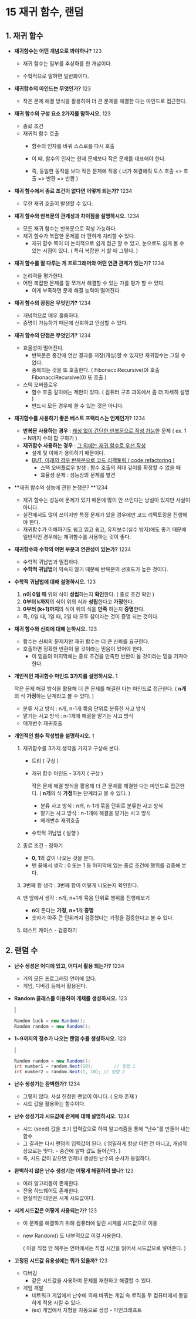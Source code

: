 # 15 재귀 함수, 랜덤



## 1. 재귀 함수

* **재귀함수는 어떤 개념으로 봐야하나?**  123
  * 재귀 함수는 일부를 추상화를 한 개념이다.

  * 수학적으로 말하면 일반화이다.




* **재귀함수의 마인드는 무엇인가?** 123
  
  * 작은 문제 해결 방식을 활용하여 더 큰 문제를 해결한 다는 마인드로 접근한다.
  
    

* **재귀 함수의 구성 요소 2가지를 말하시오.** 123
  * 종료 조건
  * 재귀적 함수 호출
    * 함수의 인자를 바꿔 스스로를 다시 호출
    * 이 때, 함수의 인자는 현재 문제보다 작은 문제를 대표해야 한다.

    * 즉, 동일한 동작을 보다 작은 문제에 적용
      ( 너가 해결해줘 토스 호출 => 호출 => 반환 => 반환 )



* **재귀 함수에서 종료 조건이 없다면 어떻게 되는가?** 1234
  * 무한 재귀 호출이 발생할 수 있다.



* **재귀 함수와 반복문의 관계성과 차이점을 설명하시오.** 1234
  * 모든 재귀 함수는 반복문으로 작성 가능하다.
  * 재귀 함수가 복잡한 문제를 더 편하게 처리할 수 있다.
    * 재귀 함수 쪽이 더 논리적으로 쉽게 접근 할 수 있고, 눈으로도 쉽게 볼 수 있는 시점이 있다. ( 특히 복잡한 거 할 때 그렇다. )



* **재귀 함수를 잘 다루는 게 프로그래머와 어떤 연관 관계가 있는가?** 1234
  * 논리력을 평가한다.
  * 어떤 복잡한 문제를 잘 쪼개서 해결할 수 있는 가를 평가 할 수 있다.
    * 이게 부족하면 문제 해결 능력이 떨어진다.



* **재귀 함수의 장점은 무엇인가?** 1234
  * 개념적으로 매우 훌륭하다.
  * 증명이 가능하기 때문에 신뢰하고 안심할 수 있다.



* **재귀 함수의 단점은 무엇인가?** 1234
  * 효율성이 떨어진다.
    * 반복문은 중간에 연산 결과를 저장(캐싱)할 수 있지만 재귀함수는 그럴 수 없다.
    * 중복되는 것을 또 호출한다. ( FibonacciRecursive(0) 호출 FibonacciRecursive(0) 또 호출 )
  * 스택 오버플로우
    * 함수 호출 깊이에는 제한이 있다. 
      ( 컴퓨터 구조 과목에서 좀 더 자세히 설명 )
    * 반드시 모든 경우에 쓸 수 있는 것은 아니다.



* **재귀함수를 사용하기 좋은 베스트 프랙티스는 언제인가?** 1234
  * **반복문 사용하는 경우** : <u>캐싱 없이 간단한 반복문으로 작성 가능</u>한 문제 ( ex. 1 ~ N까지 수의 합 구하기 )
  * **재귀함수 사용하는 경우** : <u>그 외에는 재귀 함수로 우선 작성</u>
    * 설계 및 이해가 용이하기 때문이다.
    * <u>BUT, 아래의 경우 반복문으로 코드 리팩토링 ( code refactoring )</u>
      * 스택 오버플로우 발생 : 함수 호출의 최대 깊이를 확정할 수 없을 때
      * 효율성 문제 : 성능상의 문제를 발견 



* **재귀 함수와 성능에 관한 논쟁은? **1234
  * 재귀 함수는 성능에 문제가 있기 때문에 많이 안 쓰인다는 낭설이 있지만 사실이 아니다. 
  * 실전에서도 많이 쓰이지만 특정 문제가 있을 경우에만 코드 리팩토링을 진행해야 한다.
  * 재귀함수가 이해하기도 쉽고 읽고 쉽고, 유지보수(실수 방지)에도 좋기 때문에 일반적인 경우에는 재귀함수를 사용하는 것이 좋다.



* **재귀함수와 수학의 어떤 부분과 연관성이 있는가?**  1234
  * 수학적 귀납법과 밀접하다.
  * **수학적 귀납법**이 익숙지 않기 때문에 반복문의 선호도가 높은 것이다.



* **수학적 귀납법에 대해 설명하시오.** 123

  1. **n이 0일 때** 위의 식이 **성립**하는지 **확인**한다.
     ( 종료 조건 확인 )
  2. **0부터 k까지**의 식이 위의 식과 **성립**한다고 **가정**한다. 
  3. **0부터 (k+1)까지**의 식이 위의 식을 **만족** 하는지 **증명**한다.

  * 즉, 0일 때, 1일 때, 2일 때 모두 참이라는 것이 증명 되는 것이다.



* **재귀 함수와 신뢰에 대해 논하시오.** 123
  * 함수는 신뢰의 문제지만 재귀 함수는 더 큰 신뢰를 요구한다.
  * 호출하면 정확한 반환이 올 것이라는 믿음이 있어야 한다.
    * 이 믿음의 마지막에는 종료 조건을 만족한 반환이 올 것이라는 믿을 가져야 한다.



* **개인적인 재귀함수 마인드 3가지를 설명하시오.** 1

  작은 문제 해결 방식을 활용해 더 큰 문제를 해결한 다는 마인드로 접근한다. ( **n개**의 식 **가정**하는 단계라고 볼 수 있다. )

  * 분류 사고 방식 : n개, n-1개 묶음 단위로 분류한 사고 방식
  * 맡기는 사고 방식 : n-1개에 해결을 맡기는 사고 방식
  * 매개변수 재귀호출



* **개인적인 함수 작성법을 설명하시오.**  1

  1. 재귀함수를 3가지 생각을 가지고 구상해 본다. 

     * 트리 ( 구상 )

     * 재귀 함수 마인드 - 3가지 ( 구상 )

       작은 문제 해결 방식을 활용해 더 큰 문제를 해결한 다는 마인드로 접근한다. ( **n개**의 식 **가정**하는 단계라고 볼 수 있다. )

       * 분류 사고 방식 : n개, n-1개 묶음 단위로 분류한 사고 방식
       * 맡기는 사고 방식 : n-1개에 해결을 맡기는 사고 방식
       * 매개변수 재귀호출
       
     * 수학적 귀납법 ( 실행 )

  2. 종료 조건 - 정하기
     * **0, 1**의 값이 나오는 것을 본다.
     * 맨 끝에서 생각 : 0 또는 1 등 마지막에 있는 종료 조건에 행위를 검증해 본다.
     
  3. 3번째 항 생각 : 3번째 항이 어떻게 나오는지 확인한다.
  
  4. 맨 앞에서 생각 : n개, n+1개 묶음 단위로 행위를 진행해보기
     * **n**이 돈다는 **가정**, **n+1**개 **증명**
     * 숫자가 아주 큰 단위까지 검증했다는 가정을 검증한다고 볼 수 있다.
     
  5. 테스트 케이스 - 검증하기 





## 2. 랜덤 수



* **난수 생성은 어디에 있고, 어디서 활용 되는가?**  1234
  * 거의 모든 프로그래밍 언어에 있다.
  * 게임, 디버깅 등에서 활용된다.



* **Random 클래스를 이용하여 개채를 생성하시오.**  123

  |

  ```cs
  Random luck = new Random();
  Random random = new Random();
  ```

  

* **1~9까지의 정수가 나오는 랜덤 수를 생성하시오.**  123

  |

  ```cs
  Random random = new Random();
  int number1 = random.Next(10);		// 방법 1
  int number2 = random.Next(1, 10);	// 방법 2
  ```

  

* **난수 생성기는 완벽한가?**  1234
  
  * 그렇지 않다. 사실 진정한 랜덤이 아니다. ( 오차 존재 )
  * 시드 값을 활용하는 함수이다.



* **난수 생성기과 시드값에 관계에 대해 설명하시오.** 1234
  * 시드 (seed) 값을 초기 입력값으로 하여 알고리즘을 통해 "난수"를 만들어 내는 함수
  * 그 결과는 다시 랜덤의 입력값이 된다. 
    ( 엄밀하게 항상 이런 건 아니고, 개념적 상으로는 맞다. - 중간에 알파 값도 들어간다. )
  * 즉, 시드 값이 같으면 언제나 생성된 난수의 순서가 동일하다.



* **완벽하지 않은 난수 생성기는 어떻게 해결하려 했나?** 123
  * 여러 알고리듬이 존재한다.
  * 전용 하드웨어도 존재한다.
  * 현실적인 대안은 시계 시드값이다.



* **시계 시드값은 어떻게 사용되는가?** 123

  * 이 문제를 해결하기 위해 컴퓨터에 달린 시계를 시드값으로 이용

  * new Random() 도 내부적으로 이걸 사용한다.

    ( 이걸 직접 안 해주는 언어에서는 직접 시간을 읽어서 시드값으로 넣어준다. )



* **고정된 시드값 유용성에는 뭐가 있을까?** 123
  * 디버깅
    * 같은 시드값을 사용하여 문제를 재현하고 해결할 수 있다.
  * 게임 개발
    * 네트워크 게임에서 난수에 의해 바뀌는 게임 속 로직을 두 컴퓨터에서 동일하게 적용 시킬 수 있다.
    * (ex) 게임에서 지형을 자동으로 생성 - 마인크래프트 

